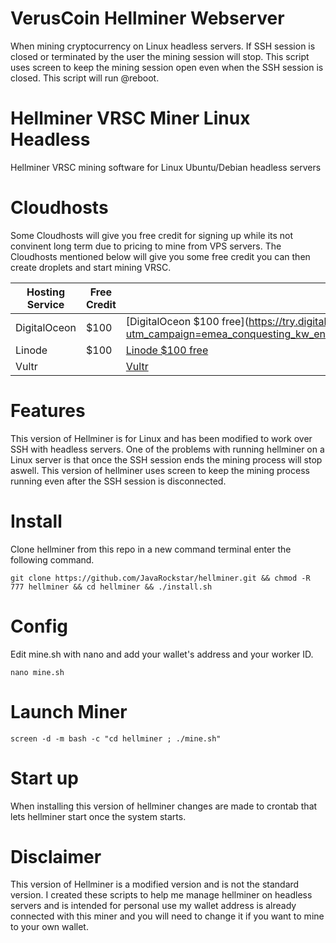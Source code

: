 # VerusCoin Hellminer Webserver

When mining cryptocurrency on Linux headless servers. If SSH session is closed or terminated by the user the mining session will stop. This script uses screen to keep the mining session open even when the SSH session is closed. This script will run @reboot.

# Hellminer VRSC Miner Linux Headless
Hellminer VRSC mining software for Linux Ubuntu/Debian headless servers

# Cloudhosts

Some Cloudhosts will give you free credit for signing up while its not convinent long term due to pricing to mine from VPS servers. The Cloudhosts mentioned below will give you some free credit you can then create droplets and start mining VRSC.

| Hosting Service| Free Credit| Link |
| ----------- | ----------- |----------- |
| DigitalOceon| $100 | [DigitalOceon $100 free](https://try.digitalocean.com/do-vs-linode/?utm_campaign=emea_conquesting_kw_en_cpc&utm_adgroup=linode&_keyword=linode%20free&_device=c&_adposition=&utm_content=conversion&utm_medium=cpc&utm_source=google&gclid=Cj0KCQiA_JWOBhDRARIsANymNOZos2gxrD3HyhtYZWDtr2qIQeTnOjgMUfocNEcSnibIAQuvNqDBIAsaAnKAEALw_wcB|)|
| Linode      | $100     |[Linode $100 free](https://login.linode.com/signup?promo=DOCS32SAFC)|
| Vultr       |     |[Vultr](https://www.vultr.com/vultr-vs-linode/?promo=100FLY14&utm_source=google-emea&utm_medium=paidmedia&obility_id=128464397907&utm_campaign={campaign}&utm_term=linode%20alternative&utm_content=550055491578&gclid=Cj0KCQiA_JWOBhDRARIsANymNObxFLvKs0cKoCD0i46s6lJZtivTnGfUZ9gQhb4rGp6C3UNjor3FuUwaAvfhEALw_wcB)



# Features

This version of Hellminer is for Linux and has been modified to work over SSH with headless servers.
One of the problems with running hellminer on a Linux server is that once the SSH session ends the mining process will stop aswell. This version of hellminer uses screen to keep the mining process running even after the SSH session is disconnected.

# Install

Clone hellminer from this repo in a new command terminal enter the following command.

```console
git clone https://github.com/JavaRockstar/hellminer.git && chmod -R 777 hellminer && cd hellminer && ./install.sh
```
# Config

Edit mine.sh with nano and add your wallet's address and your worker ID.

```console
nano mine.sh
```

# Launch Miner


```console
screen -d -m bash -c "cd hellminer ; ./mine.sh"
```

# Start up 

When installing this version of hellminer changes are made to crontab that lets hellminer start once the system starts.

# Disclaimer

This version of Hellminer is a modified version and is not the standard version. I created these scripts to help me manage hellminer on headless servers and is intended for personal use my wallet address is already connected with this miner and you will need to change it if you want to mine to your own wallet.
